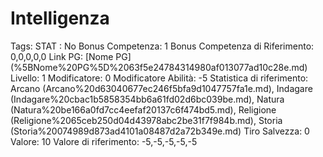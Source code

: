 # Intelligenza

Tags: STAT
: No
Bonus Competenza: 1
Bonus Competenza di Riferimento: 0,0,0,0,0
Link PG: [Nome PG] (%5BNome%20PG%5D%2063f5e24784314980af013077ad10c28e.md)
Livello: 1
Modificatore: 0
Modificatore  Abilità: -5
Statistica di riferimento: Arcano (Arcano%20d63040677ec246f5bfa9d1047757fa1e.md), Indagare (Indagare%20cbac1b5858354bb6a61fd02d6bc039be.md), Natura (Natura%20be166a0fd7cc4eefaf20137c6f474bd5.md), Religione (Religione%2065ceb250d04d43978abc2be31f7f984b.md), Storia (Storia%20074989d873ad4101a08487d2a72b349e.md)
Tiro Salvezza: 0
Valore: 10
Valore di riferimento: -5,-5,-5,-5,-5